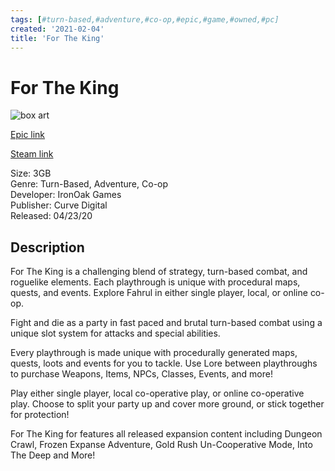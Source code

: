 ```yaml
---
tags: [#turn-based,#adventure,#co-op,#epic,#game,#owned,#pc]
created: '2021-02-04'
title: 'For The King'
---
```

# For The King

![box art](https://cdn1.epicgames.com/epic/offer/Diesel_productv2_for-the-king_EGS_IronOakGames_ForTheKing_G1C_00-1920x1080-fe6c412cac9a22dd1a9df2eeab05d0a3cd34761b-1920x1080-60e45fce935660131ba319296fe00037.jpg?h=270&amp;resize=1&amp;w=480)

[Epic link](https://www.epicgames.com/store/en-US/p/for-the-king)

[Steam link](https://store.steampowered.com/app/527230/For_The_King/?snr=1_7_7_151_150_1)

Size: 3GB  
Genre: Turn-Based, Adventure, Co-op  
Developer: IronOak Games  
Publisher: Curve Digital  
Released: 04/23/20  

## Description

For The King is a challenging blend of strategy, turn-based combat, and roguelike elements. Each playthrough is unique with procedural maps, quests, and events. Explore Fahrul in either single player, local, or online co-op.

Fight and die as a party in fast paced and brutal turn-based combat using a unique slot system for attacks and special abilities.

Every playthrough is made unique with procedurally generated maps, quests, loots and events for you to tackle. Use Lore between playthroughs to purchase Weapons, Items, NPCs, Classes, Events, and more!

Play either single player, local co-operative play, or online co-operative play. Choose to split your party up and cover more ground, or stick together for protection!

For The King for features all released expansion content including Dungeon Crawl, Frozen Expanse Adventure, Gold Rush Un-Cooperative Mode, Into The Deep and More!
